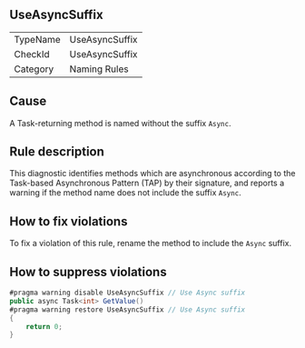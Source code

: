 ﻿## UseAsyncSuffix

<table>
<tr>
  <td>TypeName</td>
  <td>UseAsyncSuffix</td>
</tr>
<tr>
  <td>CheckId</td>
  <td>UseAsyncSuffix</td>
</tr>
<tr>
  <td>Category</td>
  <td>Naming Rules</td>
</tr>
</table>

## Cause

A Task-returning method is named without the suffix `Async`.

## Rule description

This diagnostic identifies methods which are asynchronous according to the Task-based Asynchronous Pattern (TAP) by
their signature, and reports a warning if the method name does not include the suffix `Async`.

## How to fix violations

To fix a violation of this rule, rename the method to include the `Async` suffix.

## How to suppress violations

```csharp
#pragma warning disable UseAsyncSuffix // Use Async suffix
public async Task<int> GetValue()
#pragma warning restore UseAsyncSuffix // Use Async suffix
{
    return 0;
}
```
